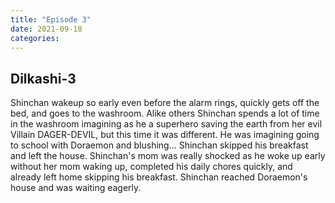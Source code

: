 ```yaml
---
title: "Episode 3"
date: 2021-09-18
categories:
---
```



## Dilkashi-3

Shinchan wakeup so early even before the alarm rings, quickly gets off the bed, and goes to the washroom. Alike others Shinchan spends a lot of time in the washroom imagining as he a superhero saving the earth from her evil Villain DAGER-DEVIL, but this time it was different. He was imagining going to school with Doraemon and blushing... Shinchan skipped his breakfast and left the house. Shinchan's mom was really shocked as he woke up early without her mom waking up, completed his daily chores quickly, and already left home skipping his breakfast. Shinchan reached Doraemon's house and was waiting eagerly.

